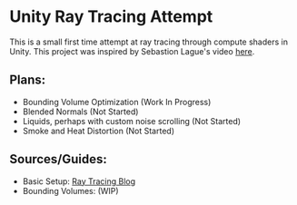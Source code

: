 # Unity Ray Tracing Attempt
This is a small first time attempt at ray tracing through compute shaders in Unity. This project was inspired by Sebastion Lague's video [here](https://youtu.be/Qz0KTGYJtUk?feature=shared).

## Plans:
 - Bounding Volume Optimization                     \(Work In Progress\)
 - Blended Normals                                  \(Not Started\)
 - Liquids, perhaps with custom noise scrolling     \(Not Started\)
 - Smoke and Heat Distortion                        \(Not Started\)

## Sources/Guides:
 - Basic Setup: [Ray Tracing Blog](http://blog.three-eyed-games.com/2018/05/03/gpu-ray-tracing-in-unity-part-1/)
 - Bounding Volumes: \(WIP\)
